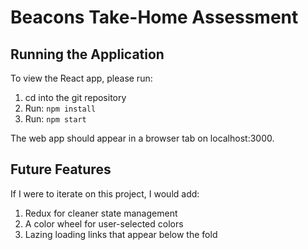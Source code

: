 # Beacons Take-Home Assessment
## Running the Application
To view the React app, please run:
1) cd into the git repository
2) Run: `npm install`
3) Run: `npm start` 

The web app should appear in a browser tab on localhost:3000.

## Future Features
If I were to iterate on this project, I would add:
1) Redux for cleaner state management
2) A color wheel for user-selected colors
3) Lazing loading links that appear below the fold